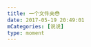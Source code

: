 ```yaml
---
title: 一个文件夹😳
date: 2017-05-19 20:49:01
mCategories: [说说]
type: moment
---
```


<div id="pics-20170519204901"></div>

<script>
var data = [
    {"link": "2017-05-19_000000.jpeg", "type": "shuoshuo"}
];
picsRender(data, "pics-20170519204901");
</script>
